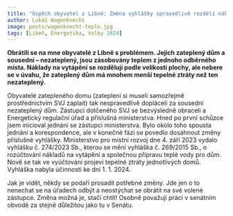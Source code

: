 ```yaml
---
title: "Úspěch obyvatel z Libně: Změna vyhlášky spravedlivě rozdělí náklady na vytápění"
author: Lukáš Wagenknecht
image: posts/wagenknecht-teplo.jpg
tags: [Libeň, Energetika, Volby 2024]
---
```


**Obrátili se na mne obyvatelé z Libně  s problémem. Jejich zateplený dům a sousední – nezateplený, jsou zásobovány teplem z jednoho odběrného místa. Náklady na vytápění se rozdělují podle velikosti plochy, ale nebere se v úvahu, že zateplený dům má mnohem menší tepelné ztráty než ten nezateplený.**

Obyvatelé zatepleného domu (zateplení si museli samozřejmě prostřednictvím SVJ zaplait) tak nespravedlivě dopláceli za sousední nezateplený dům. Zástupci dotčeného SVJ se bezvýsledně obraceli a Energetický regulační úřad a příslušná ministerstva. Hned po první schůzce jsem inicioval jednání se zástupci ministerstva. Bylo okolo toho spousta jednání a korespondence, ale v konečné fázi se povedlo dosáhnout změny příslušné vyhlášky.  Ministerstvo pro místní rozvoj dne 4. září 2023 vydalo vyhlášku č. 274/2023 Sb., kterou se mění vyhláška č. 269/2015 Sb., o rozúčtování nákladů na vytápění a společnou přípravu teplé vody pro dům. Nově se tak ve vyúčtování projeví tepelné ztráty jednotlivých domů. Vyhláška nabyla účinnosti ke dni 1. 1. 2024.

Jak je vidět, někdy se podaří prosadit potřebné změny. Jde jen o to nenechat se na úřadech odbýt a neostýchat se obrátit na své volené zástupce. Změna možná je, stačí chtít! Osobně považuji práci v senátním obvodě za stejně důležitou jako tu v Senátu.
